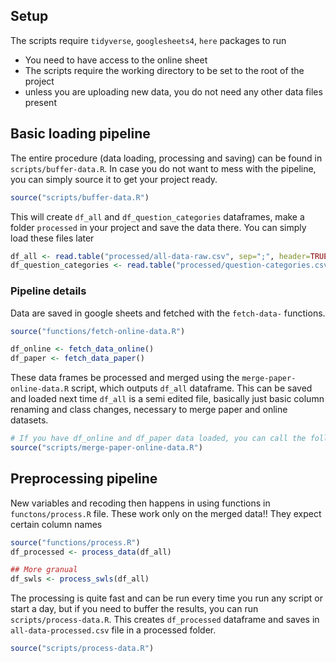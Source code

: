 ## Setup

The scripts require `tidyverse`, `googlesheets4`, `here` packages to run
- You need to have access to the online sheet
- The scripts require the working directory to be set to the root of the project
- unless you are uploading new data, you do not need any other data files present


## Basic loading pipeline

The entire procedure (data loading, processing and saving) can be found in `scripts/buffer-data.R`.
In case you do not want to mess with the pipeline, you can simply source it to get your project ready.

```r
source("scripts/buffer-data.R")
```

This will create `df_all` and `df_question_categories` dataframes, make a folder `processed`
in your project and save the data there. You can simply load these files later

```r
df_all <- read.table("processed/all-data-raw.csv", sep=";", header=TRUE)
df_question_categories <- read.table("processed/question-categories.csv", sep=";", header=TRUE)
```

### Pipeline details
Data are saved in google sheets and fetched with the `fetch-data-` functions.

```r
source("functions/fetch-online-data.R")

df_online <- fetch_data_online()
df_paper <- fetch_data_paper()
```

These data frames be processed and merged using the `merge-paper-online-data.R` script,
which outputs `df_all` dataframe. This can be saved and loaded next time `df_all` is 
a semi edited file, basically just basic column renaming and class changes,
necessary to merge paper and online datasets.

```r
# If you have df_online and df_paper data loaded, you can call the following script
source("scripts/merge-paper-online-data.R")
```

## Preprocessing pipeline

New variables and recoding then happens in using functions in `functons/process.R` file.
These work only on the merged data!! They expect certain column names

```r
source("functions/process.R")
df_processed <- process_data(df_all)

## More granual
df_swls <- process_swls(df_all)
```

The processing is quite fast and can be run every time you run any script or start a day, 
but if you need to buffer the results, you can run `scripts/process-data.R`. This creates 
`df_processed` dataframe and saves in `all-data-processed.csv` file in a processed folder.

```r
source("scripts/process-data.R")
```